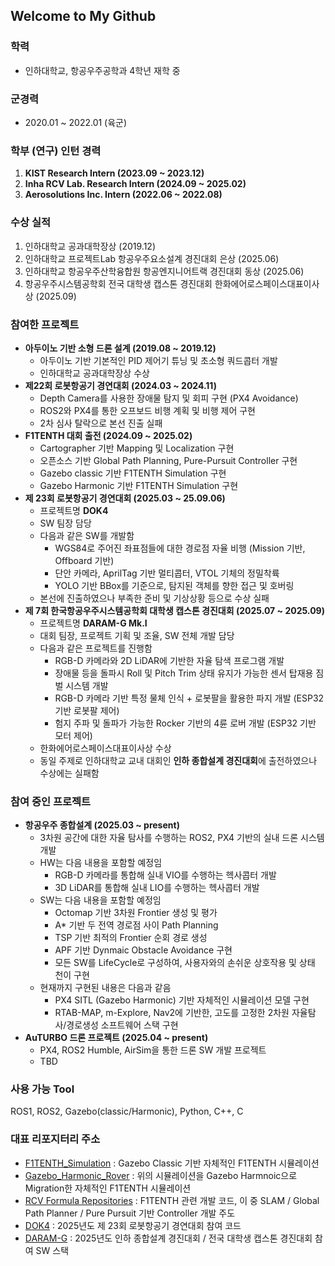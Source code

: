 ## Welcome to My Github

### 학력
- 인하대학교, 항공우주공학과 4학년 재학 중

### 군경력
- 2020.01 ~ 2022.01 (육군)

### 학부 (연구) 인턴 경력
1. **KIST Research Intern (2023.09 ~ 2023.12)**
2. **Inha RCV Lab. Research Intern (2024.09 ~ 2025.02)**
3. **Aerosolutions Inc. Intern (2022.06 ~ 2022.08)**

### 수상 실적
1. 인하대학교 공과대학장상 (2019.12)
2. 인하대학교 프로젝트Lab 항공우주요소설계 경진대회 은상 (2025.06)
3. 인하대학교 항공우주산학융합원 항공엔지니어트랙 경진대회 동상 (2025.06)
4. 항공우주시스템공학회 전국 대학생 캡스톤 경진대회 한화에어로스페이스대표이사상 (2025.09)

### 참여한 프로젝트
- **아두이노 기반 소형 드론 설계 (2019.08 ~ 2019.12)**
  - 아두이노 기반 기본적인 PID 제어기 튜닝 및 초소형 쿼드콥터 개발
  - 인하대학교 공과대학장상 수상
- **제22회 로봇항공기 경연대회 (2024.03 ~ 2024.11)**
  - Depth Camera를 사용한 장애물 탐지 및 회피 구현 (PX4 Avoidance)
  - ROS2와 PX4를 통한 오프보드 비행 계획 및 비행 제어 구현
  - 2차 심사 탈락으로 본선 진출 실패
- **F1TENTH 대회 출전 (2024.09 ~ 2025.02)**
  - Cartographer 기반 Mapping 및 Localization 구현
  - 오픈소스 기반 Global Path Planning, Pure-Pursuit Controller 구현
  - Gazebo classic 기반 F1TENTH Simulation 구현
  - Gazebo Harmonic 기반 F1TENTH Simulation 구현
- **제 23회 로봇항공기 경연대회 (2025.03 ~ 25.09.06)**
  - 프로젝트명 **DOK4**
  - SW 팀장 담당
  - 다음과 같은 SW를 개발함
    - WGS84로 주어진 좌표점들에 대한 경로점 자율 비행 (Mission 기반, Offboard 기반)
    - 단안 카메라, AprilTag 기반 멀티콥터, VTOL 기체의 정밀착륙
    - YOLO 기반 BBox를 기준으로, 탐지된 객체를 향한 접근 및 호버링
  - 본선에 진출하였으나 부족한 준비 및 기상상황 등으로 수상 실패
- **제 7회 한국항공우주시스템공학회 대학생 캡스톤 경진대회 (2025.07 ~ 2025.09)**
  - 프로젝트명 **DARAM-G Mk.I**
  - 대회 팀장, 프로젝트 기획 및 조율, SW 전체 개발 담당
  - 다음과 같은 프로젝트를 진행함
    - RGB-D 카메라와 2D LiDAR에 기반한 자율 탐색 프로그램 개발
    - 장애물 등을 돌파시 Roll 및 Pitch Trim 상태 유지가 가능한 센서 탑재용 짐벌 시스템 개발
    - RGB-D 카메라 기반 특정 물체 인식 + 로봇팔을 활용한 파지 개발 (ESP32 기반 로봇팔 제어)
    - 험지 주파 및 돌파가 가능한 Rocker 기반의 4륜 로버 개발 (ESP32 기반 모터 제어)
  - 한화에어로스페이스대표이사상 수상
  - 동일 주제로 인하대학교 교내 대회인 **인하 종합설계 경진대회**에 출전하였으나 수상에는 실패함

### 참여 중인 프로젝트
- **항공우주 종합설계 (2025.03 ~ present)**
  - 3차원 공간에 대한 자율 탐사를 수행하는 ROS2, PX4 기반의 실내 드론 시스템 개발
  - HW는 다음 내용을 포함할 예정임
    - RGB-D 카메라를 통합해 실내 VIO를 수행하는 헥사콥터 개발
    - 3D LiDAR를 통합해 실내 LIO를 수행하는 헥사콥터 개발
  - SW는 다음 내용을 포함할 예정임
    - Octomap 기반 3차원 Frontier 생성 및 평가
    - A* 기반 두 전역 경로점 사이 Path Planning
    - TSP 기반 최적의 Frontier 순회 경로 생성
    - APF 기반 Dynmaic Obstacle Avoidance 구현
    - 모든 SW를 LifeCycle로 구성하여, 사용자와의 손쉬운 상호작용 및 상태 천이 구현
  - 현재까지 구현된 내용은 다음과 같음
    - PX4 SITL (Gazebo Harmonic) 기반 자체적인 시뮬레이션 모델 구현
    - RTAB-MAP, m-Explore, Nav2에 기반한, 고도를 고정한 2차원 자율탐사/경로생성 소프트웨어 스택 구현
- **AuTURBO 드론 프로젝트 (2025.04 ~ present)**
  - PX4, ROS2 Humble, AirSim을 통한 드론 SW 개발 프로젝트
  - TBD

### 사용 가능 Tool
ROS1, ROS2, Gazebo(classic/Harmonic), Python, C++, C

### 대표 리포지터리 주소
- [F1TENTH_Simulation](https://github.com/kimhoyun-robotair/F1TENTH_Simulation) : Gazebo Classic 기반 자체적인 F1TENTH 시뮬레이션
- [Gazebo_Harmonic_Rover](https://github.com/kimhoyun-robotair/Gazebo_Harmonic_Rover) : 위의 시뮬레이션을 Gazebo Harmnoic으로 Migration한 자체적인 F1TENTH 시뮬레이션
- [RCV Formula Repositories](https://github.com/orgs/rcv-formula/repositories) : F1TENTH 관련 개발 코드, 이 중 SLAM / Global Path Planner / Pure Pursuit 기반 Controller 개발 주도
- [DOK4](https://github.com/kimhoyun-robotair/DOK4) : 2025년도 제 23회 로봇항공기 경연대회 참여 코드
- [DARAM-G](https://github.com/kimhoyun-robotair/DARAM-G) : 2025년도 인하 종합설계 경진대회 / 전국 대학생 캡스톤 경진대회 참여 SW 스택
